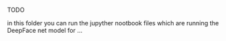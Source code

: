 TODO

in this folder you can run the jupyther nootbook files which are running the DeepFace net model for ... 


